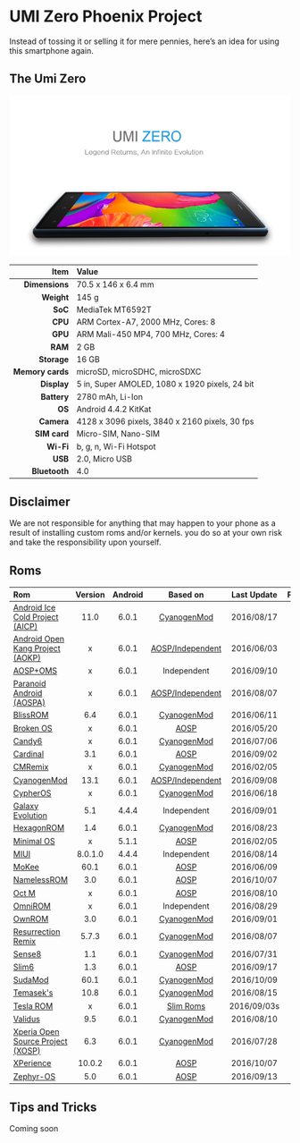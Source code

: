 # UMI Zero Phoenix Project
Instead of tossing it or selling it for mere pennies, here’s an idea for using this smartphone again.

## The Umi Zero

![UMI Zero](rom/imgs/umi_zero_index.png)

| Item 				| Value |
| ----------------:	| :--- |
| **Dimensions** 	| 70.5 x 146 x 6.4 mm |
| **Weight** 		| 145 g |
| **SoC** 			| MediaTek MT6592T |
| **CPU** 			| ARM Cortex-A7, 2000 MHz, Cores: 8 |
| **GPU** 			| ARM Mali-450 MP4, 700 MHz, Cores: 4 |
| **RAM** 			| 2 GB |
| **Storage** 		| 16 GB |
| **Memory cards**	| microSD, microSDHC, microSDXC |
| **Display** 		| 5 in, Super AMOLED, 1080 x 1920 pixels, 24 bit |
| **Battery** 		| 2780 mAh, Li-Ion |
| **OS**			| Android 4.4.2 KitKat |
| **Camera** 		| 4128 x 3096 pixels, 3840 x 2160 pixels, 30 fps |
| **SIM card** 		| Micro-SIM, Nano-SIM |
| **Wi-Fi** 		| b, g, n, Wi-Fi Hotspot |
| **USB** 			| 2.0, Micro USB |
| **Bluetooth** 	| 4.0 |

## Disclaimer
We are not responsible for anything that may happen to your phone as a result of installing custom roms and/or kernels. you do so at your own risk and take the responsibility upon yourself.

## Roms

| Rom | Version | Android | Based on | Last Update | Ported? |
| :---	| :---:	| :---:	| :---: | :---: | :---: |
| [Android Ice Cold Project (AICP)](https://github.com/vagnerlandio/UMI-Zero-Phoenix-Project/blob/master/rom/aicp.md) | 11.0 | 6.0.1 | [CyanogenMod](https://github.com/vagnerlandio/UMI-Zero-Phoenix-Project/blob/master/rom/cyanogenmod.md) | 2016/08/17 | :white_check_mark: |
| [Android Open Kang Project (AOKP)](https://github.com/vagnerlandio/UMI-Zero-Phoenix-Project/blob/master/rom/aokp.md) | x | 6.0.1 | [AOSP/Independent](https://github.com/vagnerlandio/UMI-Zero-Phoenix-Project/blob/master/rom/aosp%2Boms.md) | 2016/06/03 | :white_check_mark: |
| [AOSP+OMS](https://github.com/vagnerlandio/UMI-Zero-Phoenix-Project/blob/master/rom/aosp%2Boms.md) | x | 6.0.1 | Independent | 2016/09/10 | :white_check_mark: |
| [Paranoid Android (AOSPA)](https://github.com/vagnerlandio/UMI-Zero-Phoenix-Project/blob/master/rom/aospa.md) | x | 6.0.1 | [AOSP/Independent](https://github.com/vagnerlandio/UMI-Zero-Phoenix-Project/blob/master/rom/aosp%2Boms.md) | 2016/08/07 | :white_check_mark: |
| [BlissROM](https://github.com/vagnerlandio/UMI-Zero-Phoenix-Project/blob/master/rom/blissrom.md) | 6.4 | 6.0.1 | [CyanogenMod](https://github.com/vagnerlandio/UMI-Zero-Phoenix-Project/blob/master/rom/cyanogenmod.md) | 2016/06/11 | :white_check_mark: |
| [Broken OS](https://github.com/vagnerlandio/UMI-Zero-Phoenix-Project/blob/master/rom/broken-os.md) | x | 6.0.1 | [AOSP](https://github.com/vagnerlandio/UMI-Zero-Phoenix-Project/blob/master/rom/aosp%2Boms.md) | 2016/05/20 | :white_check_mark: |
| [Candy6](https://github.com/vagnerlandio/UMI-Zero-Phoenix-Project/blob/master/rom/candy6.md) | x | 6.0.1 | [CyanogenMod](https://github.com/vagnerlandio/UMI-Zero-Phoenix-Project/blob/master/rom/cyanogenmod.md) | 2016/07/06 | :white_check_mark: |
| [Cardinal](https://github.com/vagnerlandio/UMI-Zero-Phoenix-Project/blob/master/rom/cardinal.md) | 3.1 | 6.0.1 | [AOSP](https://github.com/vagnerlandio/UMI-Zero-Phoenix-Project/blob/master/rom/aosp%2Boms.md) | 2016/09/02 | :white_check_mark: |
| [CMRemix](https://github.com/vagnerlandio/UMI-Zero-Phoenix-Project/blob/master/rom/cmremix.md) | x | 6.0.1 | [CyanogenMod](https://github.com/vagnerlandio/UMI-Zero-Phoenix-Project/blob/master/rom/cyanogenmod.md) | 2016/02/05 | :white_check_mark: |
| [CyanogenMod](https://github.com/vagnerlandio/UMI-Zero-Phoenix-Project/blob/master/rom/cyanogenmod.md) | 13.1 | 6.0.1 | [AOSP/Independent](https://github.com/vagnerlandio/UMI-Zero-Phoenix-Project/blob/master/rom/aosp%2Boms.md) | 2016/09/08 | :white_check_mark: |
| [CypherOS](https://github.com/vagnerlandio/UMI-Zero-Phoenix-Project/blob/master/rom/cypheros.md) | x | 6.0.1 | [CyanogenMod](https://github.com/vagnerlandio/UMI-Zero-Phoenix-Project/blob/master/rom/cyanogenmod.md) | 2016/06/18 | :x: |
| [Galaxy Evolution](https://github.com/vagnerlandio/UMI-Zero-Phoenix-Project/blob/master/rom/galaxy-evolution.md) | 5.1 | 4.4.4 | Independent | 2016/09/01 | :x: |
| [HexagonROM](https://github.com/vagnerlandio/UMI-Zero-Phoenix-Project/blob/master/rom/hexagonrom.md) | 1.4 | 6.0.1 | [CyanogenMod](https://github.com/vagnerlandio/UMI-Zero-Phoenix-Project/blob/master/rom/cyanogenmod.md) | 2016/08/23 | :x: |
| [Minimal OS](https://github.com/vagnerlandio/UMI-Zero-Phoenix-Project/blob/master/rom/minimal-os.md) | x | 5.1.1 | [AOSP](https://github.com/vagnerlandio/UMI-Zero-Phoenix-Project/blob/master/rom/aosp%2Boms.md) | 2016/02/05 | :x: |
| [MIUI](https://github.com/vagnerlandio/UMI-Zero-Phoenix-Project/blob/master/rom/miui.md) | 8.0.1.0 | 4.4.4 | Independent | 2016/08/14 | :x: |
| [MoKee](https://github.com/vagnerlandio/UMI-Zero-Phoenix-Project/blob/master/rom/mokee.md) | 60.1 | 6.0.1 | [AOSP](https://github.com/vagnerlandio/UMI-Zero-Phoenix-Project/blob/master/rom/aosp%2Boms.md) | 2016/06/09 | :white_check_mark: |
| [NamelessROM](https://github.com/vagnerlandio/UMI-Zero-Phoenix-Project/blob/master/rom/namelessrom.md) | 3.0 | 6.0.1 | [AOSP](https://github.com/vagnerlandio/UMI-Zero-Phoenix-Project/blob/master/rom/aosp%2Boms.md) | 2016/10/07 | :white_check_mark: |
| [Oct M](https://github.com/vagnerlandio/UMI-Zero-Phoenix-Project/blob/master/rom/oct-m.md) | x | 6.0.1 | [AOSP](https://github.com/vagnerlandio/UMI-Zero-Phoenix-Project/blob/master/rom/aosp%2Boms.md) | 2016/08/10 | :white_check_mark: |
| [OmniROM](https://github.com/vagnerlandio/UMI-Zero-Phoenix-Project/blob/master/rom/omnirom.md) | x | 6.0.1 | Independent | 2016/08/29 | :white_check_mark: |
| [OwnROM](https://github.com/vagnerlandio/UMI-Zero-Phoenix-Project/blob/master/rom/ownrom.md) | 3.0 | 6.0.1 | [CyanogenMod](https://github.com/vagnerlandio/UMI-Zero-Phoenix-Project/blob/master/rom/cyanogenmod.md) | 2016/09/01 | :white_check_mark: |
| [Resurrection Remix](https://github.com/vagnerlandio/UMI-Zero-Phoenix-Project/blob/master/rom/resurrection-remix.md) | 5.7.3 | 6.0.1 | [CyanogenMod](https://github.com/vagnerlandio/UMI-Zero-Phoenix-Project/blob/master/rom/cyanogenmod.md) | 2016/08/07 | :white_check_mark: |
| [Sense8](https://github.com/vagnerlandio/UMI-Zero-Phoenix-Project/blob/master/rom/sense8.md) | 1.1 | 6.0.1 | [CyanogenMod](https://github.com/vagnerlandio/UMI-Zero-Phoenix-Project/blob/master/rom/cyanogenmod.md) | 2016/07/31 | :white_check_mark: |
| [Slim6](https://github.com/vagnerlandio/UMI-Zero-Phoenix-Project/blob/master/rom/slim6.md) | 1.3 | 6.0.1 | [AOSP](https://github.com/vagnerlandio/UMI-Zero-Phoenix-Project/blob/master/rom/aosp%2Boms.md) | 2016/09/17 | :white_check_mark: |
| [SudaMod](https://github.com/vagnerlandio/UMI-Zero-Phoenix-Project/blob/master/rom/sudamod.md) | 60.1 | 6.0.1 | [CyanogenMod](https://github.com/vagnerlandio/UMI-Zero-Phoenix-Project/blob/master/rom/cyanogenmod.md) | 2016/10/09 | :white_check_mark: |
| [Temasek's](https://github.com/vagnerlandio/UMI-Zero-Phoenix-Project/blob/master/rom/temaseks.md) | 10.8 | 6.0.1 | [CyanogenMod](https://github.com/vagnerlandio/UMI-Zero-Phoenix-Project/blob/master/rom/cyanogenmod.md) | 2016/08/15 | :white_check_mark: |
| [Tesla ROM](https://github.com/vagnerlandio/UMI-Zero-Phoenix-Project/blob/master/rom/tesla-rom.md) | x | 6.0.1 | [Slim Roms](https://github.com/vagnerlandio/UMI-Zero-Phoenix-Project/blob/master/rom/slim6.md) | 2016/09/03s | :white_check_mark: |
| [Validus](https://github.com/vagnerlandio/UMI-Zero-Phoenix-Project/blob/master/rom/validus.md) | 9.5 | 6.0.1 | [CyanogenMod](https://github.com/vagnerlandio/UMI-Zero-Phoenix-Project/blob/master/rom/cyanogenmod.md) | 2016/08/10 | :white_check_mark: |
| [Xperia Open Source Project (XOSP)](https://github.com/vagnerlandio/UMI-Zero-Phoenix-Project/blob/master/rom/xosp.md) | 6.3 | 6.0.1 | [CyanogenMod](https://github.com/vagnerlandio/UMI-Zero-Phoenix-Project/blob/master/rom/cyanogenmod.md) | 2016/07/28 | :white_check_mark: |
| [XPerience](https://github.com/vagnerlandio/UMI-Zero-Phoenix-Project/blob/master/rom/xperience.md) | 10.0.2 | 6.0.1 | [AOSP](https://github.com/vagnerlandio/UMI-Zero-Phoenix-Project/blob/master/rom/aosp%2Boms.md) | 2016/10/07 | :white_check_mark: |
| [Zephyr-OS](https://github.com/vagnerlandio/UMI-Zero-Phoenix-Project/blob/master/rom/zephyr-os.md) | 5.0 | 6.0.1 | [AOSP](https://github.com/vagnerlandio/UMI-Zero-Phoenix-Project/blob/master/rom/aosp%2Boms.md) | 2016/09/13 | :white_check_mark: |

## Tips and Tricks

Coming soon
